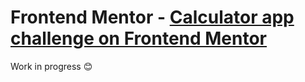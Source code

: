 # Frontend Mentor - [Calculator app challenge on Frontend Mentor](https://www.frontendmentor.io/challenges/calculator-app-9lteq5N29)

Work in progress 😊
